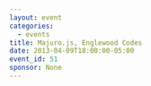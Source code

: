 ```yaml
---
layout: event
categories: 
  - events
title: Majuro.js, Englewood Codes
date: 2013-04-09T18:00:00-05:00
event_id: 51
sponsor: None
---
```



